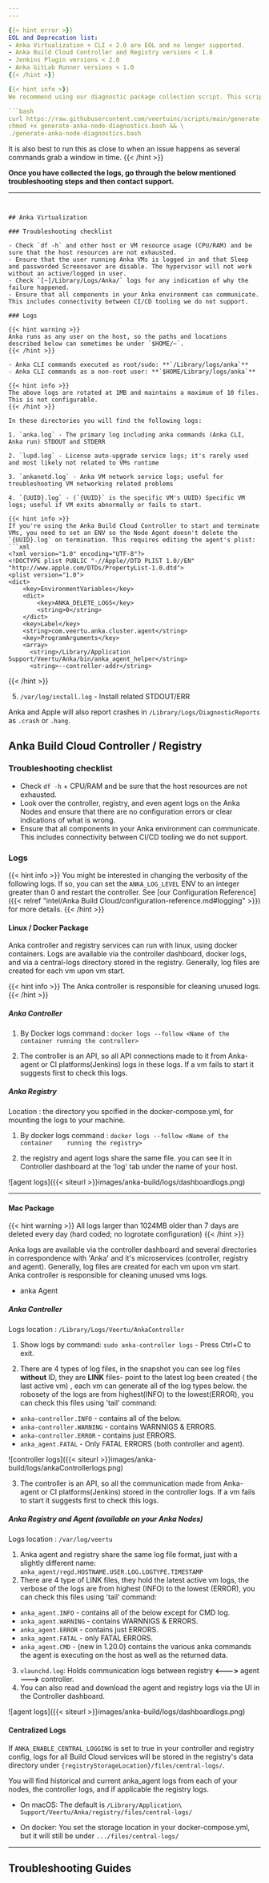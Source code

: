 ```yaml
---
---

{{< hint error >}}
EOL and Deprecation list:
- Anka Virtualization + CLI < 2.0 are EOL and no longer supported.
- Anka Build Cloud Controller and Registry versions < 1.8
- Jenkins Plugin versions < 2.0
- Anka GitLab Runner versions < 1.0
{{< /hint >}}

{{< hint info >}}
We recommend using our diagnostic package collection script. This script collects logs and usage statistics from the host and archives them.

```bash
curl https://raw.githubusercontent.com/veertuinc/scripts/main/generate-anka-node-diagnostics.bash -O && \
chmod +x generate-anka-node-diagnostics.bash && \
./generate-anka-node-diagnostics.bash
```

It is also best to run this as close to when an issue happens as several commands grab a window in time.
{{< /hint >}}

**Once you have collected the logs, go through the below mentioned troubleshooting steps and then contact support.**

---
```


## Anka Virtualization

### Troubleshooting checklist

- Check `df -h` and other host or VM resource usage (CPU/RAM) and be sure that the host resources are not exhausted.
- Ensure that the user running Anka VMs is logged in and that Sleep and passworded Screensaver are disable. The hypervisor will not work without an active/logged in user.
- Check `[~]/Library/Logs/Anka/` logs for any indication of why the failure happened.
- Ensure that all components in your Anka environment can communicate. This includes connectivity between CI/CD tooling we do not support.

### Logs

{{< hint warning >}}
Anka runs as any user on the host, so the paths and locations described below can sometimes be under `$HOME/~`.
{{< /hint >}}

- Anka CLI commands executed as root/sudo: **`/Library/logs/anka`**
- Anka CLI commands as a non-root user: **`$HOME/Library/logs/anka`**

{{< hint info >}}
The above logs are rotated at 1MB and maintains a maximum of 10 files. This is not configurable.
{{< /hint >}}

In these directories you will find the following logs:

1. `anka.log` - The primary log including anka commands (Anka CLI, Anka run) STDOUT and STDERR

2. `lupd.log` - License auto-upgrade service logs; it's rarely used and most likely not related to VMs runtime

3. `ankanetd.log` - Anka VM network service logs; useful for troubleshooting VM networking related problems

4. `{UUID}.log` - (`{UUID}` is the specific VM's UUID) Specific VM logs; useful if VM exits abnormally or fails to start.

{{< hint info >}}
If you're using the Anka Build Cloud Controller to start and terminate VMs, you need to set an ENV so the Node Agent doesn't delete the `{UUID}.log` on termination. This requires editing the agent's plist:
```xml
<?xml version="1.0" encoding="UTF-8"?>
<!DOCTYPE plist PUBLIC "-//Apple//DTD PLIST 1.0//EN" "http://www.apple.com/DTDs/PropertyList-1.0.dtd">
<plist version="1.0">
<dict>
    <key>EnvironmentVariables</key>
    <dict>
        <key>ANKA_DELETE_LOGS</key>
        <string>0</string>
    </dict>
    <key>Label</key>
    <string>com.veertu.anka.cluster.agent</string>
    <key>ProgramArguments</key>
    <array>
      <string>/Library/Application Support/Veertu/Anka/bin/anka_agent_helper</string>
      <string>--controller-addr</string>
```
{{< /hint >}}

5. `/var/log/install.log` - Install related STDOUT/ERR

Anka and Apple will also report crashes in `/Library/Logs/DiagnosticReports` as `.crash` or `.hang`.

## Anka Build Cloud Controller / Registry

### Troubleshooting checklist

- Check `df -h` + CPU/RAM and be sure that the host resources are not exhausted.
- Look over the controller, registry, and even agent logs on the Anka Nodes and ensure that there are no configuration errors or clear indications of what is wrong.
- Ensure that all components in your Anka environment can communicate. This includes connectivity between CI/CD tooling we do not support.

### Logs

{{< hint info >}}
You might be interested in changing the verbosity of the following logs. If so, you can set the `ANKA_LOG_LEVEL` ENV to an integer greater than 0 and restart the controller. See [our Configuration Reference]({{< relref "intel/Anka Build Cloud/configuration-reference.md#logging" >}}) for more details.
{{< /hint >}}

#### Linux / Docker Package

Anka controller and registry services can run with linux, using docker containers. Logs are available via the controller dashboard, docker logs, and via a central-logs directory stored in the registry. Generally, log files are created for each vm upon vm start.

{{< hint info >}}
The Anka controller is responsible for cleaning unused logs.
{{< /hint >}}

##### Anka Controller

1. By Docker logs command : `docker logs --follow <Name of the container running the controller> ` 
 
2. The controller is an API, so all API connections made to it from Anka-agent or CI platforms(Jenkins) logs  in these logs. If a vm fails to start it suggests first to check this logs.

##### Anka Registry

Location : the directory you spcified in the docker-compose.yml, for mounting the logs to your machine. 

1. By docker logs command : `docker logs --follow <Name of the container    running the registry> `

2. the registry and agent logs share the same file. you can see it in Controller dashboard at the 'log' tab under the name of your host.

![agent logs]({{< siteurl >}}images/anka-build/logs/dashboardlogs.png)

----

#### Mac Package

{{< hint warning >}}
All logs larger than 1024MB older than 7 days are deleted every day (hard coded; no logrotate configuration)
{{< /hint >}}

Anka logs are available via the controller dashboard and several directories in correspondence with 'Anka' and it's microservices (controller, registry and agent). Generally, log files are created for each vm upon vm start.  
Anka controller is responsible for cleaning unused vms logs.

* anka Agent

##### Anka Controller

Logs location : `/Library/Logs/Veertu/AnkaController`
1. Show logs by command: `sudo anka-controller logs` - Press Ctrl+C to exit.
 
2. There are 4 types of log files, in the snapshot you can see log files **without** ID, they are **LINK** files- point to the latest log been created ( the last active vm) , each vm can generate all of the log types below. the robosety of the logs are from highest(INFO) to the lowest(ERROR), you can check this files using 'tail' command:

 * `anka-controller.INFO` - contains all of the below. 
 * `anka-controller.WARNING` - contains WARNNIGS & ERRORS.
 * `anka-controller.ERROR` - contains just ERRORS.
 * `anka_agent.FATAL` - Only FATAL ERRORS (both controller and agent).

![controller logs]({{< siteurl >}}images/anka-build/logs/ankaControllerlogs.png)


3. The controller is an API, so all the communication made from Anka-agent or CI platforms(Jenkins) stored in the controller logs. If a vm fails to start it suggests first to check this logs.


##### Anka Registry and Agent (available on your Anka Nodes)

Logs location : `/var/log/veertu`

1. Anka agent and registry share the same log file format, just with a slightly different name: `anka_agent/regd.HOSTNAME.USER.LOG.LOGTYPE.TIMESTAMP`
2. There are 4 type of LINK files, they hold the latest active vm logs, the verbose of the logs are from highest (INFO) to the lowest (ERROR), you can check this files using 'tail' command:

 * `anka_agent.INFO` - contains all of the below except for CMD log.
 * `anka_agent.WARNING` - contains WARNNIGS & ERRORS.
 * `anka_agent.ERROR` - contains just ERRORS.
 * `anka_agent.FATAL` - only FATAL ERRORS.
 * `anka_agent.CMD` - (new in 1.20.0) contains the various anka commands the agent is executing on the host as well as the returned data.

3. `vlaunchd.log`: Holds communication logs between registry **<--->** agent **--->** controller.
4. You can also read and download the agent and registry logs via the UI in the Controller dashboard.

![agent logs]({{< siteurl >}}images/anka-build/logs/dashboardlogs.png)

#### Centralized Logs

If `ANKA_ENABLE_CENTRAL_LOGGING` is set to true in your controller and registry config, logs for all Build Cloud services will be stored in the registry's data directory under `{registryStorageLocation}/files/central-logs/`.

You will find historical and current anka_agent logs from each of your nodes, the controller logs, and if applicable the registry logs.

- On macOS: The default is `/Library/Application\ Support/Veertu/Anka/registry/files/central-logs/`

- On docker: You set the storage location in your docker-compose.yml, but it will still be under `.../files/central-logs/`

---

## Troubleshooting Guides